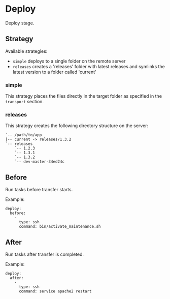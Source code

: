 Deploy
======

Deploy stage.

## Strategy

Available strategies:

* `simple` deploys to a single folder on the remote server
* `releases` creates a 'releases' folder with latest releases and symlinks the latest version to a folder called 'current'

### simple

This strategy places the files directly in the target folder as specified in the `transport` section.

### releases

This strategy creates the following directory structure on the server:

    `-- /path/to/app
    |-- current -> releases/1.3.2
    `-- releases
        `-- 1.2.3
        `-- 1.3.1
        `-- 1.3.2
        `-- dev-master-34ed24c

## Before

Run tasks before transfer starts.

Example:

    deploy:
      before:
        -
          type: ssh
          command: bin/activate_maintenance.sh

## After

Run tasks after transfer is completed.

Example:

    deploy:
      after:
        -
          type: ssh
          command: service apache2 restart
